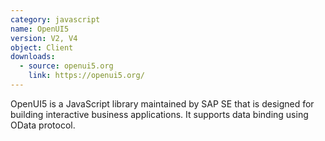 ```yaml
---
category: javascript
name: OpenUI5
version: V2, V4
object: Client
downloads:
  - source: openui5.org
    link: https://openui5.org/
---
```

OpenUI5 is a JavaScript library maintained by SAP SE that is designed for building interactive business applications. It supports data binding using OData protocol.

